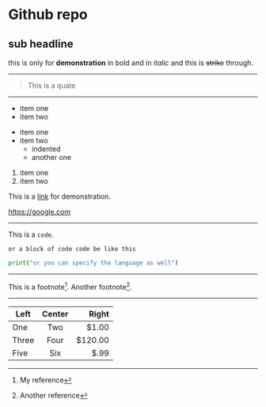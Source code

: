 Github repo 
==================================

sub headline
-----------------------------------


this is only for **demonstration** in bold and in *italic* and this is ~~strike~~ through. 


***

> This is a quate


*** 

- item one
- item two

* item one
* item two
  - indented
  - another one

1. item one
2. item two


This is a [link](https://google.com) for demonstration. 

https://google.com 




***


This is a `code`.

```
or a block of code code be like this 
```

``` python
print("or you can specify the language as well")
```


*** 

This is a footnote[^1]. Another footnote[^2].
[^1]: My reference
[^2]: Another reference




***

|  Left  |  Center  |  Right   |
| ------ |  :----:  |  ------: |
| One    |  Two     |  $1.00   |
| Three  |  Four    |  $120.00 |
| Five   |  Six     |  $.99    |




